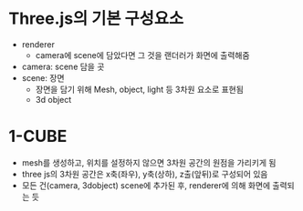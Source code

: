 # Three.js의 기본 구성요소

- renderer
  - camera에 scene에 담았다면 그 것을 랜더러가 화면에 출력해줌
- camera: scene 담을 곳
- scene: 장면
  - 장면을 담기 위해 Mesh, object, light 등 3차원 요소로 표현됨
  - 3d object

# 1-CUBE

- mesh를 생성하고, 위치를 설정하지 않으면 3차원 공간의 원점을 가리키게 됨
- three js의 3차원 공간은 x축(좌우), y축(상하), z출(앞뒤)로 구성되어 있음
- 모든 건(camera, 3dobject) scene에 추가된 후, renderer에 의해 화면에 출력되는 듯
